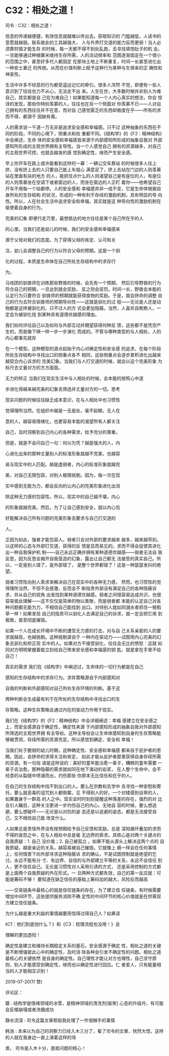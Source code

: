 # C32：相处之道！

司令 : C32：相处之道！

信息的传递越便捷，有效信息就越难以传出去。获取知识的 门槛越低，人读书的意愿就越弱。联系彼此的工具越强大， 人与外界打交道的能力反而更弱！当人必须靠狩猎才能生存 的时候，每一天都不得不到处乱跑，去寻找填饱肚子的机 会。一旦能够通过种植粟米维持生存所需，人的活动频率和 范围逐渐固定在一个很小的范围之中，甚至好多代人都固定 在那块土地上不断重复，时间一长甚至进化出一种安土重迁 的传统。从而在价值判断上赋予这种行为某种与生俱来的正 确性和神圣性。

生活中许多不经意的行为都受遥远记忆的牵引。很多人浑然 不觉，即便有一些人意识到了往往也力不从心，无法走不出 来。人生在世，大多数时候并非别人为难自己，其实都是自 己在为难自己！如果能知道每一个人内心真实的想法，你会 惊讶的发现，那些你特别羡慕的人，往往也在另一个侧面对 你羡慕不已——人对自己拥有的东西往往并不在意，而对自 己感觉匮乏的东西却极度在乎——所有的求而不得，都源于 因缺有需。

人的需求说一千道一万无非是追求安全感和幸福感。只不过 这种抽象的东西在不同的阶段，不同的心境下，侧重点和权 重都不同。《结构学》的《F2：精神结构》中会阐述，生命 体的安全感和幸福感皆来源于内部感知所形成的抽象自我对 外部感知所形成的主观世界拥有主导性。当一个人感觉自己 拥有的资源越多，对自己的主观世界可控，也就会越发的感 觉到确定性，继而产生安全感。

早上你开车在路上或许能看到这样的一幕：一辆公交车靠站 的时候很多人往上挤，没有挤上去的人只要自己能上车就心 满意足了，挤上去站在门边的人则羡慕站在里面有扶的地方 的人，能抓住点什么的人则渴望自己是有座位的人，有座位 的人则羡慕坐在空调下或者窗边的人，而坐在窗边的人正盯 着你——他希望自己开车不用每一个站都停。人的安全感和 幸福感并非一成不变，它是生命体根据自身所处的生存结构 的状况，形成的一种有利于存续的激励机制，具有明显的导 向性。所以，人在社会生活中追求安全和幸福，其实就是这 种导向性的激励机制在驱使着自身的行为。

完美的幻象 即便行走万里，最想抵达的地方往往是某个自己所在乎的人

的心里。当我们还是幼儿的时候，我们的安全感和幸福感来

源于父母对我们的态度。为了获得父母的肯定、认可和关

注，幼儿会调整自己的行为以符合父母的预期。这是一个驯

化的过程，本质是生命体在自己所处生存结构中的求存行

为。

马戏团的驯兽师在训练那些野兽的时候，会先有一个预期， 然后引导野兽的行为符合自己的预期，一旦达到就会奖励， 反之则会惩罚。时间一长，野兽会本能的认定行为只要符合 驯兽师的预期就能获得食物的奖励。于是，就会拼命的调整 自己的行为去符合驯兽师的预期导向性——这就是驯化的过 程——无论是人还是动物都是这样被驯化的，只不过人的方 式会更加隐蔽。当然，人喜欢自欺欺人，一定会为被驯化找 到某种具有道德优越感的理由。

我们如何评估自己以及如何与外部互动并期望获得何种反 馈，这些都不是凭空产生的，而是像下棋一样一步一步演化 而成的。不管与哪种类型的与人相处，人的内心都事先就存

在一个模型。这种模型的源点起始于内心对确定性和安全感 的追求，在每个阶段所处生存结构中寻找出口的侧重点各不 相同，这些侧重点会逐步累积进化出越来越契合内心诉求的 完美幻象。当我们与人打交道的时候，就会以这个完美形象 为标尺去丈量对方的方方面面。

无力的矫正 当我们在现实生活中与人相处的时候，会本能的按照心中逐

步进化得越来越完美的幻象去筛选并丈量对方的一切。思考

现实问题的时候往往缺乏成本意识，在与人相处中也习惯性

觉得理所当然。在组织中越是一无是处，毫不起眼，无人在

意的人，越容易情绪化，也更容易本能的渴望所有人都关注

自己，及时洞察到自己内心的各种需求，给予充分的尊重。

但是，就是不会问自己一句：何以为凭？越是强大的人，内

心进化出来的那种丈量别人的标准形象就越不完美，也越容

易与现实中的人匹配。越是虚弱者，内心的标准形象就越完

美，对自己无限包容，对别人极限挑剔。因为，每一次在现

实中感到无能为力，都会反向的让内心的完美形象进化出消

除这种无力感的包容性。所以，现实中的自己越不堪，内心

的形象就越完美。然后，为了让自己感到安全，就以内心恰

好能解决自己所有问题的完美形象去要求与自己打交道的

人。

正因为如此，强者才能包容人。弱者只会对外部的要求越来 越多，越来越苛刻。以这样的心态与外部打交道，获得的反 馈是显而易见的。求而不得会促使其进化出一种自我保护机 制——自己永远正确并拥有某种道德优越感——弱者无法自 我反思，因为反思会揭开自我营造的幻象，露出让自己都无 法接受的真实自己。所以，一定是别人错了，是外部错了， 是整个世界都错了！这是一种瑟瑟发抖的绝望。

弱者习惯性向别人索求来解决自己在现实中的各种无力感， 然而，也习惯性的觉得理所当然，不但不会感激，反而会不 断指责外部没有满足自己的各种隐蔽诉求，并从自己的视角 出发找到某种道德优越感。弱者之间很容易达成共识，也很 容易彼此理解——这不仅仅是简单的物以类聚，而是弱者都 本能的认定自己对各种问题都无能为力，不相信自己能找到 出口。对待别人就如同溺水者抓住一根稻草一样！如果发现 自己的指责可以驯化人去满足自己的诉求，就一定会把它用 到极致，直至彻底摧毁。

如果一个人在成长环境中不断的遭受无力感的打击，对与自 己关系亲密的人的要求就越高，也越挑剔。这种挑剔源自于 一种内在驱动力——试图用内心完美的幻象去驯化和矫正现 实中的人。如果对方不接受驯化，往往会无比的愤怒：这就 如同对方明明掌握着能立刻给自己带来安全感和幸福感的钥 匙，就是拿在手里不给自己！

真实的需求 我们在《结构学》中阐述过，生命体的一切行为都是在自己

感知的生存结构中的求存行为。求存策略源自于内部感知对

自我的判断和外部感知对自己所处生存环境的判断。基于这

两种判断会生成最有利于在所处的生存结构中寻找出口的生

存策略。这种生存策略会通过内在的驱动力作用于现实。

我们在《结构学》的《F2：精神结构》中会详细阐述：幸福 感建立在安全感之上，而安全感源自于确定性，确定性来源 于内部感知形成的抽象自我对外部感知所筛选的主观世界拥 有主导权。这种主导权会让生命体感知到自身的生存策略能 够被贯彻，存续所需的资源充足。所以感觉到确定、安全和 幸福！

当我们处于脆弱的幼儿时期，这种确定性、安全感和幸福感 都来自于庇护者的恩赐。因此，会拼命的求得关注和肯定， 如此才能从庇护者那里获得自身存续所需的资源。有一句俗 语是这样说的：美好的童年能治愈一辈子，糟糕的童年需要 一辈子去治愈。那种隐蔽的需求就如同在地下涌动的岩浆， 在人整个生命中，会不经意的从裂缝中喷涌而出，灼伤那些 你原本无比信任和在乎的人。

在自己的生存结构中找不到出口的人。要么在宗教和玄学中 去寻找一种安慰和寄托，要么就恶毒的诅咒别人都倒霉，见 不得别人的好。一个对矮感到自卑的人，如果置身于一群高 的人之中。现实会时时刻刻提醒这种落差的存在，强烈的对 比会引人瞩目，这种关注更进一步灼伤自己的内心。无地自 容的时候，要么想逃避，要么想破坏——无论是以对抗的姿 态还是以逃避的姿态，都是无法接受自己，又不相信自己能 改变什么。

人如果总是责怪外界没有按预期给予自己反馈和奖励，总是 深陷循环叠加的求而不得的哀怨之中，在与人相处中总是毫 无边界的索求。其核心是对两个关键点的自我质疑：1\. 自己 没价值；2\. 自己被孤立 。如果不能从源头上解决这两个点的 自我质疑，越是亲近的关系，越容易被自己摧毁。它就像上 瘾一样会在任何事情上，任何情景下向外部寻求这种隐蔽诉 求的确认。不是试图控制就是绝望的乞讨。永远不能有分 寸、有边界、自信的与外部建立平等的关系，永远不会信任 别人，更不信任自己。无论是习惯性对人采用引诱的方式， 还是采用控制的方式都是上面两个自我质疑的外在形式。一 旦两种方式都失效，自己的第一反应就：可能是筹码不够！ 要知道在缺乏信任的基础上筹码加的越大，风险反而越高

——交易链条中最核心的就是信任链条的存在，为了建立信 任链条，有时候需要增加中间环节，这些提供服务消除不确 定性的中间环节的核心价值就是在供需双方建立信任链条。

为什么越是重大利益的事情越要用信得过得自己人？如果读

《C1：他们到底怕什么？》和《C3：梳理流程也没用！》会

理解的更加透彻！

确定性是建立和维持长期稳定关系的基石，安全感源于确定 性，相处之道的关键是不断增强彼此心中的确定性，及时消 除各种会引发不确定性的问题。相处之道最核心的关键依然 是自身的确定性。自己理性才能让对方也理性，自己坚守原 则，别人才能感受到确定性，继而也以确定性进行回应。仁 者爱人，只有能量相当的人才能相互识别！

2019-07-20(11 赞)

评论区：

罄 : 结构学是情绪领域的冰雪，是精神领域的清洗剂[偷笑] 心态的升级丹，有可能会反噬崩塌或者洗髓成功

静水流深 : 司令这篇文章帮助我处理了一件很棘手的事情

韩浩 : 本来以为自己的洞察力已经入木三分了，看了司令的文章，恍然大悟，这样的人就在我身边一直上演着这样的场

景。 司令是入木十分，直抵问题的核心！